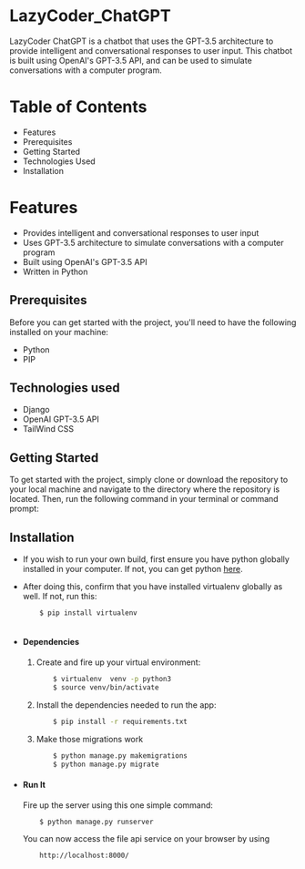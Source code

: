 # LazyCoder_ChatGPT

LazyCoder ChatGPT is a chatbot that uses the GPT-3.5 architecture to provide intelligent and conversational responses to user input. This chatbot is built using OpenAI's GPT-3.5 API, and can be used to simulate conversations with a computer program.

# Table of Contents

* Features
* Prerequisites
* Getting Started
* Technologies Used
* Installation

# Features
* Provides intelligent and conversational responses to user input
* Uses GPT-3.5 architecture to simulate conversations with a computer program
* Built using OpenAI's GPT-3.5 API
* Written in Python

## Prerequisites
Before you can get started with the project, you'll need to have the following installed on your machine:

* Python
* PIP

## Technologies used
* Django
* OpenAI GPT-3.5 API
* TailWind CSS

## Getting Started
To get started with the project, simply clone or download the repository to your local machine and navigate to the directory where the repository is located. Then, run the following command in your terminal or command prompt:

## Installation
* If you wish to run your own build, first ensure you have python globally installed in your computer. If not, you can get python [here](https://www.python.org").
* After doing this, confirm that you have installed virtualenv globally as well. If not, run this:
    ```bash
        $ pip install virtualenv
        
* #### Dependencies
    1. Create and fire up your virtual environment:
        ```bash
            $ virtualenv  venv -p python3
            $ source venv/bin/activate
        ```
    2. Install the dependencies needed to run the app:
        ```bash
            $ pip install -r requirements.txt
    3. Make those migrations work
        ```bash
            $ python manage.py makemigrations
            $ python manage.py migrate
        ```

* #### Run It
    Fire up the server using this one simple command:
    ```bash
        $ python manage.py runserver
    ```
    You can now access the file api service on your browser by using
    ```
        http://localhost:8000/
    ```
